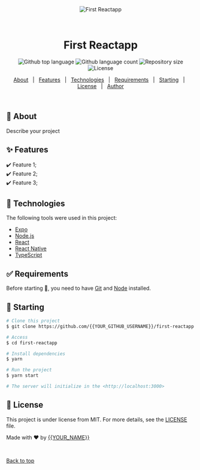 <div align="center" id="top"> 
  <img src="./.github/app.gif" alt="First Reactapp" />

  &#xa0;

  <!-- <a href="https://firstreactapp.netlify.app">Demo</a> -->
</div>

<h1 align="center">First Reactapp</h1>

<p align="center">
  <img alt="Github top language" src="https://img.shields.io/github/languages/top/{{YOUR_GITHUB_USERNAME}}/first-reactapp?color=56BEB8">

  <img alt="Github language count" src="https://img.shields.io/github/languages/count/{{YOUR_GITHUB_USERNAME}}/first-reactapp?color=56BEB8">

  <img alt="Repository size" src="https://img.shields.io/github/repo-size/{{YOUR_GITHUB_USERNAME}}/first-reactapp?color=56BEB8">

  <img alt="License" src="https://img.shields.io/github/license/{{YOUR_GITHUB_USERNAME}}/first-reactapp?color=56BEB8">

  <!-- <img alt="Github issues" src="https://img.shields.io/github/issues/{{YOUR_GITHUB_USERNAME}}/first-reactapp?color=56BEB8" /> -->

  <!-- <img alt="Github forks" src="https://img.shields.io/github/forks/{{YOUR_GITHUB_USERNAME}}/first-reactapp?color=56BEB8" /> -->

  <!-- <img alt="Github stars" src="https://img.shields.io/github/stars/{{YOUR_GITHUB_USERNAME}}/first-reactapp?color=56BEB8" /> -->
</p>

<!-- Status -->

<!-- <h4 align="center"> 
	🚧  First Reactapp 🚀 Under construction...  🚧
</h4> 

<hr> -->

<p align="center">
  <a href="#dart-about">About</a> &#xa0; | &#xa0; 
  <a href="#sparkles-features">Features</a> &#xa0; | &#xa0;
  <a href="#rocket-technologies">Technologies</a> &#xa0; | &#xa0;
  <a href="#white_check_mark-requirements">Requirements</a> &#xa0; | &#xa0;
  <a href="#checkered_flag-starting">Starting</a> &#xa0; | &#xa0;
  <a href="#memo-license">License</a> &#xa0; | &#xa0;
  <a href="https://github.com/{{YOUR_GITHUB_USERNAME}}" target="_blank">Author</a>
</p>

<br>

## :dart: About ##

Describe your project

## :sparkles: Features ##

:heavy_check_mark: Feature 1;\
:heavy_check_mark: Feature 2;\
:heavy_check_mark: Feature 3;

## :rocket: Technologies ##

The following tools were used in this project:

- [Expo](https://expo.io/)
- [Node.js](https://nodejs.org/en/)
- [React](https://pt-br.reactjs.org/)
- [React Native](https://reactnative.dev/)
- [TypeScript](https://www.typescriptlang.org/)

## :white_check_mark: Requirements ##

Before starting :checkered_flag:, you need to have [Git](https://git-scm.com) and [Node](https://nodejs.org/en/) installed.

## :checkered_flag: Starting ##

```bash
# Clone this project
$ git clone https://github.com/{{YOUR_GITHUB_USERNAME}}/first-reactapp

# Access
$ cd first-reactapp

# Install dependencies
$ yarn

# Run the project
$ yarn start

# The server will initialize in the <http://localhost:3000>
```

## :memo: License ##

This project is under license from MIT. For more details, see the [LICENSE](LICENSE.md) file.


Made with :heart: by <a href="https://github.com/{{YOUR_GITHUB_USERNAME}}" target="_blank">{{YOUR_NAME}}</a>

&#xa0;

<a href="#top">Back to top</a>
